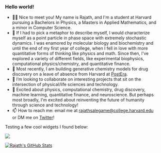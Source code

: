 ### Hello world!

- 👋🏾 Nice to meet you! My name is Rajath, and I'm a student at Harvard pursuing a Bachelors in Physics, a Masters in Applied Mathematics, and a minor in Computer Science.
- 🤔 If I had to pick a metaphor to describe myself, I would characterize myself as a point particle in phase space with extremely stochastic dynamics. I was enamored by molecular biology and biochemistry and until the end of my first year of college, when I fell in love with more quantitative forms of thinking like physics and math. Since then, I've explored a variety of different fields, like experimental biophysics, computational physics/chemistry, and quantitative finance.
- 🔭 Most recently, I am building generative chemistry models for drug discovery on a leave of absence from Harvard at [PostEra](https://postera.ai/).
- 👯 I’m looking to collaborate on interesting projects that sit on the intersection of physical/life sciences and technology.
- 💬 Excited about physics, computational chemistry, drug discovery, machine learning, quantitative finance, and neuroscience. But perhaps most broadly, I'm excited about reinventing the future of humanity through science and technology! 
- 📫 How to reach me: email me at rajathsalegame@college.harvard.edu or DM me on [Twitter](https://twitter.com/RSalegame)! 

Testing a few cool widgets I found below: 

![](https://komarev.com/ghpvc/?username=rajathsalegame)

[![Rajath's GitHub Stats](https://github-readme-stats.vercel.app/api?username=rajathsalegame&count_private=True&show_icons=true&include_all_commits&theme=tokyonight&hide=prs,stars)](https://github.com/anuraghazra/github-readme-stats)

